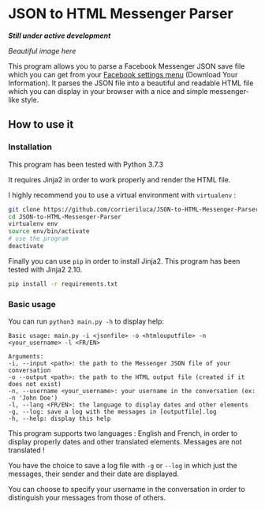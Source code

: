 # JSON to HTML Messenger Parser

**_Still under active development_**

*Beautiful image here*

This program allows you to parse a Facebook Messenger JSON save file which you can
get from your [Facebook settings menu](https://www.facebook.com/settings?tab=your_facebook_information) 
(Download Your Information). It parses the JSON file into a beautiful and readable
HTML file which you can display in your browser with a nice and simple messenger-like
style.

## How to use it
### Installation

This program has been tested with Python 3.7.3

It requires Jinja2 in order to work properly and render the HTML file.

I highly recommend you to use a virtual environment with `virtualenv` :
```bash
git clone https://github.com/corrieriluca/JSON-to-HTML-Messenger-Parser.git
cd JSON-to-HTML-Messenger-Parser
virtualenv env
source env/bin/activate
# use the program
deactivate
```
Finally you can use `pip` in order to install Jinja2. This program has been tested with
Jinja2 2.10.
```bash
pip install -r requirements.txt
```

### Basic usage

You can run `python3 main.py -h` to display help:
```
Basic usage: main.py -i <jsonfile> -o <htmlouputfile> -n <your_username> -l <FR/EN>

Arguments:
-i, --input <path>: the path to the Messenger JSON file of your conversation
-o --output <path>: the path to the HTML output file (created if it does not exist)
-n, --username <your_username>: your username in the conversation (ex: -n 'John Doe')
-l, --lang <FR/EN>: the language to display dates and other elements
-g, --log: save a log with the messages in [outputfile].log
-h, --help: display this help
```

This program supports two languages : English and French, in order to display properly
dates and other translated elements. Messages are not translated !

You have the choice to save a log file with `-g` or `--log` in which just the messages,
their sender and their date are displayed.

You can choose to specify your username in the conversation in order to distinguish
your messages from those of others.
